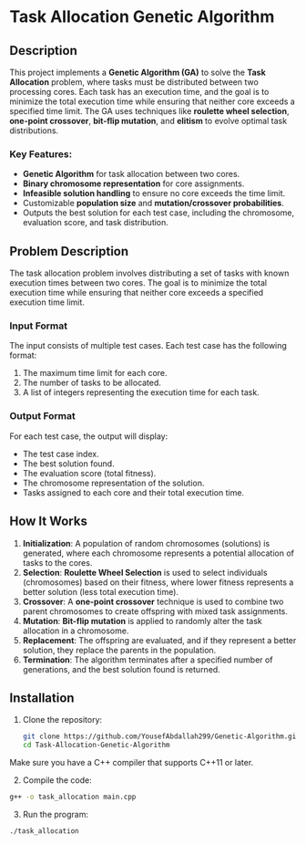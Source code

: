 # Task Allocation Genetic Algorithm

## Description

This project implements a **Genetic Algorithm (GA)** to solve the **Task Allocation** problem, where tasks must be distributed between two processing cores. Each task has an execution time, and the goal is to minimize the total execution time while ensuring that neither core exceeds a specified time limit. The GA uses techniques like **roulette wheel selection**, **one-point crossover**, **bit-flip mutation**, and **elitism** to evolve optimal task distributions.

### Key Features:
- **Genetic Algorithm** for task allocation between two cores.
- **Binary chromosome representation** for core assignments.
- **Infeasible solution handling** to ensure no core exceeds the time limit.
- Customizable **population size** and **mutation/crossover probabilities**.
- Outputs the best solution for each test case, including the chromosome, evaluation score, and task distribution.

## Problem Description

The task allocation problem involves distributing a set of tasks with known execution times between two cores. The goal is to minimize the total execution time while ensuring that neither core exceeds a specified execution time limit. 

### Input Format

The input consists of multiple test cases. Each test case has the following format:
1. The maximum time limit for each core.
2. The number of tasks to be allocated.
3. A list of integers representing the execution time for each task.

### Output Format

For each test case, the output will display:
- The test case index.
- The best solution found.
- The evaluation score (total fitness).
- The chromosome representation of the solution.
- Tasks assigned to each core and their total execution time.


## How It Works

1. **Initialization**: A population of random chromosomes (solutions) is generated, where each chromosome represents a potential allocation of tasks to the cores.
2. **Selection**: **Roulette Wheel Selection** is used to select individuals (chromosomes) based on their fitness, where lower fitness represents a better solution (less total execution time).
3. **Crossover**: A **one-point crossover** technique is used to combine two parent chromosomes to create offspring with mixed task assignments.
4. **Mutation**: **Bit-flip mutation** is applied to randomly alter the task allocation in a chromosome.
5. **Replacement**: The offspring are evaluated, and if they represent a better solution, they replace the parents in the population.
6. **Termination**: The algorithm terminates after a specified number of generations, and the best solution found is returned.

## Installation

1. Clone the repository:
   ```bash
   git clone https://github.com/YousefAbdallah299/Genetic-Algorithm.git
   cd Task-Allocation-Genetic-Algorithm
Make sure you have a C++ compiler that supports C++11 or later.

2. Compile the code:
  ```bash
  g++ -o task_allocation main.cpp
  ```


3. Run the program:
  ```bash
  ./task_allocation

